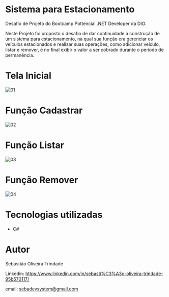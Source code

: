 # Sistema para Estacionamento

Desafio de Projeto do Bootcamp Pottencial .NET Developer da DIO.

Neste Projeto foi proposto o desafio de dar continuidade a construção de um sistema para estacionamento, 
na qual sua função era gerenciar os veículos estacionados e realizar suas operações, como adicionar veículo, listar e remover, 
e no final exibir o valor a ser cobrado durante o período de permanência.

# Tela Inicial

![01](https://user-images.githubusercontent.com/53792748/195865324-5f7b2da5-ae8f-4d4a-adb7-b9c5c0e0f005.png)


# Função Cadastrar

![02](https://user-images.githubusercontent.com/53792748/195864863-9fe6706f-4ac5-456e-a0f3-16acc941d4c6.png)


# Função Listar

![03](https://user-images.githubusercontent.com/53792748/195864974-2b1f99c7-6612-4f57-8cd8-def3c535e560.png)

# Função Remover

![04](https://user-images.githubusercontent.com/53792748/195864224-e05a0ce6-97dc-423b-b2ac-bc4ddfe8c44c.png)

# Tecnologias utilizadas

* C#

# Autor

Sebastião Oliveira Trindade

Linkedin: https://www.linkedin.com/in/sebasti%C3%A3o-oliveira-trindade-95b570117/

email: sebadevsystem@gmail.com

